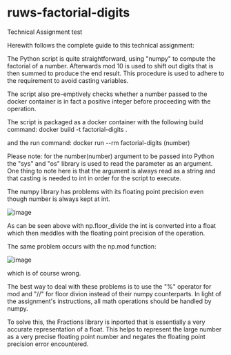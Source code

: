 # ruws-factorial-digits
Technical Assignment test 

Herewith follows the complete guide to this technical assignment:
 
The Python script is quite straightforward, using "numpy" to compute the factorial of a number. Afterwards mod 10 is used to shift out digits that is then summed to produce the end result. This procedure is used to adhere to the requirement to avoid casting variables.
 
The script also pre-emptively checks whether a number passed to the docker container is in fact a positive integer before proceeding with the operation.
 
The script is packaged as a docker container with the following build command:
  docker build -t factorial-digits .
  
and the run command:
  docker run --rm factorial-digits (number)
  
Please note: for the number(number) argument to be passed into Python the "sys" and "os" library is used to read the parameter as an argument. One thing to note here is that the argument is always read as a string and that casting is needed to int in order for the script to execute.


The numpy library has problems with its floating point precision even though number is always kept at int.

![image](https://user-images.githubusercontent.com/79838587/155290982-10b7ca29-08c2-4ca7-9510-3c67b11d8538.png)


As can be seen above with np.floor_divide the int is converted into a float which then meddles with the floating point precision of the operation. 

The same problem occurs with the np.mod function: 

![image](https://user-images.githubusercontent.com/79838587/155426544-5361d0ba-1622-4179-92fd-5b3136e8dfe4.png)

which is of course wrong.

The best way to deal with these problems is to use the "%" operator for mod and "//" for floor divion instead of their numpy counterparts.
In light of the assignment's instructions, all math operations should be handled by numpy.

To solve this, the Fractions library is inported that is essentially a very accurate representation of a float. This helps to represent the large number as a very precise floating point number and negates the floating point precision error encountered.




